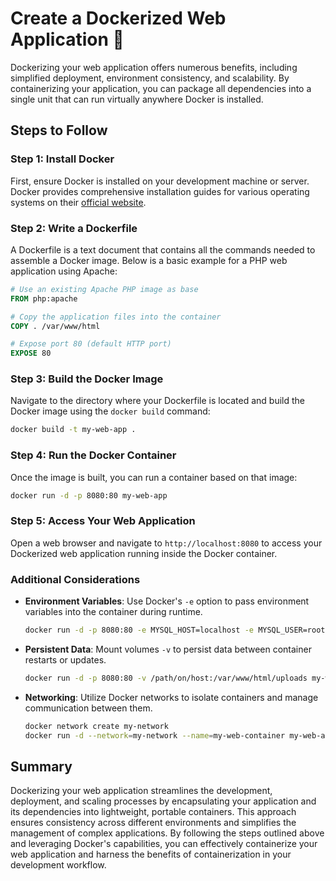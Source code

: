 # Create a Dockerized Web Application 🐳

Dockerizing your web application offers numerous benefits, including simplified deployment, environment consistency, and scalability. By containerizing your application, you can package all dependencies into a single unit that can run virtually anywhere Docker is installed.

## Steps to Follow

### Step 1: Install Docker

First, ensure Docker is installed on your development machine or server. Docker provides comprehensive installation guides for various operating systems on their [official website](https://docs.docker.com/engine/install/).

### Step 2: Write a Dockerfile

A Dockerfile is a text document that contains all the commands needed to assemble a Docker image. Below is a basic example for a PHP web application using Apache:

```dockerfile
# Use an existing Apache PHP image as base
FROM php:apache

# Copy the application files into the container
COPY . /var/www/html

# Expose port 80 (default HTTP port)
EXPOSE 80
```

### Step 3: Build the Docker Image

Navigate to the directory where your Dockerfile is located and build the Docker image using the `docker build` command:

```bash
docker build -t my-web-app .
```

### Step 4: Run the Docker Container

Once the image is built, you can run a container based on that image:

```bash
docker run -d -p 8080:80 my-web-app
```

### Step 5: Access Your Web Application

Open a web browser and navigate to `http://localhost:8080` to access your Dockerized web application running inside the Docker container.

### Additional Considerations

- **Environment Variables**: Use Docker's `-e` option to pass environment variables into the container during runtime.
  
  ```bash
  docker run -d -p 8080:80 -e MYSQL_HOST=localhost -e MYSQL_USER=root my-web-app
  ```

- **Persistent Data**: Mount volumes `-v` to persist data between container restarts or updates.

  ```bash
  docker run -d -p 8080:80 -v /path/on/host:/var/www/html/uploads my-web-app
  ```

- **Networking**: Utilize Docker networks to isolate containers and manage communication between them.

  ```bash
  docker network create my-network
  docker run -d --network=my-network --name=my-web-container my-web-app
  ```

## Summary

Dockerizing your web application streamlines the development, deployment, and scaling processes by encapsulating your application and its dependencies into lightweight, portable containers. This approach ensures consistency across different environments and simplifies the management of complex applications. By following the steps outlined above and leveraging Docker's capabilities, you can effectively containerize your web application and harness the benefits of containerization in your development workflow.
